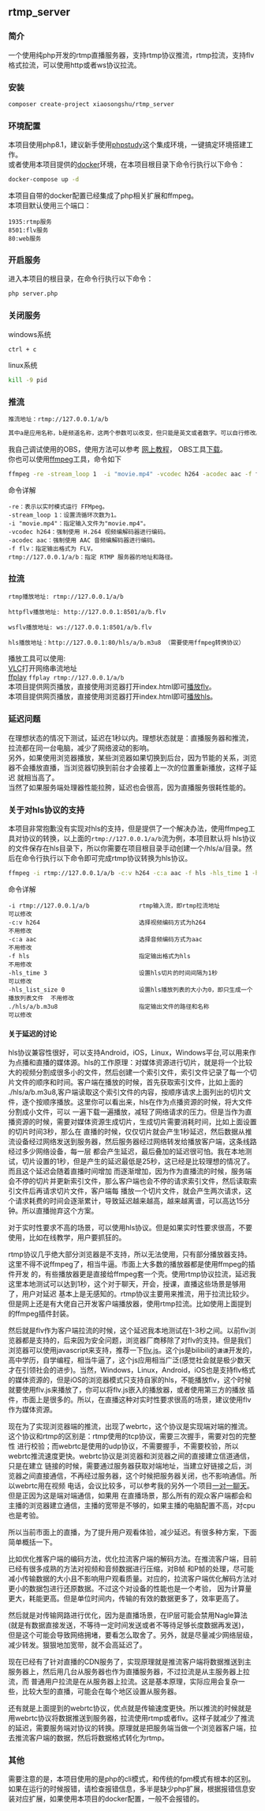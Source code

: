 ##  rtmp_server

### 简介
 一个使用纯php开发的rtmp直播服务器，支持rtmp协议推流，rtmp拉流，支持flv格式拉流，可以使用http或者ws协议拉流。<br>

### 安装
```bash 
composer create-project xiaosongshu/rtmp_server
```

### 环境配置
本项目使用php8.1，建议新手使用<a href = "https://www.xp.cn/">phpstudy</a>这个集成环境，一键搞定环境搭建工作。<br>
或者使用本项目提供的<a href = "https://www.docker.com/">docker</a>环境，在本项目根目录下命令行执行以下命令：
```bash 
docker-compose up -d
```
本项目自带的docker配置已经集成了php相关扩展和ffmpeg。<br>
本项目默认使用三个端口：
```text
1935:rtmp服务
8501:flv服务
80:web服务
```
### 开启服务
进入本项目的根目录，在命令行执行以下命令：
```bash 
php server.php
```
### 关闭服务
windows系统 
```bash 
ctrl + c 
```
linux系统
```bash 
kill -9 pid
```
### 推流

```txt 
推流地址：rtmp://127.0.0.1/a/b

其中a是应用名称，b是频道名称，这两个参数可以改变，但只能是英文或者数字。可以自行修改。
```
我自己调试使用的OBS，使用方法可以参考
<a href="https://www.tencentcloud.com/zh/document/product/267/31569">网上教程</a>，
OBS工具<a href ="https://obsproject.com/">下载</a>。<br>
你也可以使用<a href="https://ffmpeg.org/">ffmpeg</a>工具，命令如下
```bash 
ffmpeg -re -stream_loop 1  -i "movie.mp4" -vcodec h264 -acodec aac -f flv rtmp://127.0.0.1/a/b
```
命令详解
```text
-re：表示以实时模式运行 FFMpeg。
-stream_loop 1：设置流循环次数为1。
-i "movie.mp4"：指定输入文件为"movie.mp4"。
-vcodec h264：强制使用 H.264 视频编解码器进行编码。
-acodec aac：强制使用 AAC 音频编解码器进行编码。
-f flv：指定输出格式为 FLV。
rtmp://127.0.0.1/a/b：指定 RTMP 服务器的地址和路径。
```

### 拉流
```text
rtmp播放地址: rtmp://127.0.0.1/a/b

httpflv播放地址: http://127.0.0.1:8501/a/b.flv

wsflv播放地址: ws://127.0.0.1:8501/a/b.flv

hls播放地址：http://127.0.0.1:80/hls/a/b.m3u8 （需要使用ffmpeg转换协议）
```
播放工具可以使用:<br>
<a href="https://get.videolan.org/vlc/3.0.20/win64/vlc-3.0.20-win64.exe">VLC</a>打开网络串流地址<br>
<a href="https://ffmpeg.org/">ffplay</a> ``` ffplay rtmp://127.0.0.1/a/b ```<br>
本项目提供网页播放，直接使用浏览器打开index.html即可<a href="http://127.0.0.1:80/index.html">播放flv</a>。<br>
本项目提供网页播放，直接使用浏览器打开index.html即可<a href="http://127.0.0.1:80/play.html">播放hls</a>。<br>

### 延迟问题

在理想状态的情况下测试，延迟在1秒以内。理想状态就是：直播服务器和推流，拉流都在同一台电脑，减少了网络波动的影响。<br>
另外，如果使用浏览器播放，某些浏览器如果切换到后台，因为节能的关系，浏览器不会播放直播，当浏览器切换到前台才会接着上一次的位置重新播放，这样子延迟
就相当高了。<br>
当然了如果服务端处理器性能拉胯，延迟也会很高，因为直播服务很耗性能的。

### 关于对hls协议的支持

本项目非常抱歉没有实现对hls的支持，但是提供了一个解决办法，使用ffmpeg工具对协议的转换，以上面的`rtmp://127.0.0.1/a/b`流为例，本项目默认将
hls协议的文件保存在hls目录下，所以你需要在项目根目录手动创建一个/hls/a/目录。然后在命令行执行以下命令即可完成rtmp协议转换为hls协议。
```bash 
ffmpeg -i rtmp://127.0.0.1/a/b -c:v h264 -c:a aac -f hls -hls_time 1 -hls_list_size 0   ./hls/a/b.m3u8
```

命令详解

```text
-i rtmp://127.0.0.1/a/b              rtmp输入流，即rtmp拉流地址                     可以修改
-c:v h264                            选择视频编码方式为h264                         不用修改
-c:a aac                             选择音频编码方式为aac                          不用修改
-f hls                               指定输出格式为hls                             不用修改
-hls_time 3                          设置hls切片的时间间隔为1秒                      可以修改
-hls_list_size 0                     设置hls播放列表的大小为0，即只生成一个播放列表文件  不用修改
./hls/a/b.m3u8                       指定输出文件的路径和名称                         可以修改
```
####  关于延迟的讨论
hls协议兼容性很好，可以支持Android，iOS，Linux，Windows平台,可以用来作为点播和直播的媒体源。hls的工作原理：对媒体资源进行切片，就是将一个比较
大的视频分割成很多小的文件，然后创建一个索引文件，索引文件记录了每一个切片文件的顺序和时间。客户端在播放的时候，首先获取索引文件，比如上面的
./hls/a/b.m3u8,客户端读取这个索引文件的内容，按顺序请求上面列出的切片文件，逐个按顺序播放。这里你可以看出来，hls在作为点播资源的时候，将大文件分割成小文件，可以
一遍下载一遍播放，减轻了网络请求的压力。但是当作为直播资源的时候，需要对媒体资源生成切片，生成切片需要消耗时间，比如上面设置的切片时间3秒，那么在
直播的时候，仅仅切片就会产生1秒延迟，然后数据从推流设备经过网络发送到服务器，然后服务器经过网络转发给播放客户端，这条线路经过多少网络设备，每一层
都会产生延迟，最后叠加的延迟很可怕。我在本地测试，切片设置的1秒，但是产生的延迟最低是25秒，这已经是比较理想的情况了。而且这个延迟会随着直播时间增加
而逐渐增加，因为作为直播流的时候，服务端会不停的切片并更新索引文件，那么客户端也会不停的请求索引文件，然后读取索引文件后再请求切片文件，客户端每
播放一个切片文件，就会产生两次请求，这个请求耗费的时间会逐渐累计，导致延迟越来越高，越来越离谱，可以高达15分钟。所以直播抛弃这个方案。<br>

对于实时性要求不高的场景，可以使用hls协议。但是如果实时性要求很高，不要使用，比如在线教学，用户要抓狂的。<br>

rtmp协议几乎绝大部分浏览器是不支持，所以无法使用，只有部分播放器支持。这里不得不说ffmpeg了，相当牛逼。市面上大多数的播放器都是使用ffmpeg的插件开发
的，有些播放器更是直接给ffmpeg套一个壳。使用rtmp协议拉流，延迟我这里本地测试可以达到1秒，这个对于聊天，开会，授课，直播这些场景是够用了，用户对延迟
基本上是无感知的。rtmp协议主要用来推流，用于拉流比较少。但是网上还是有大佬自己开发客户端播放器，使用rtmp拉流。比如使用上面提到的ffmpeg插件封装。<br>

然后就是flv作为客户端拉流的时候，这个延迟我本地测试在1-3秒之间。以前flv浏览器都是支持的，后来因为安全问题，浏览器厂商移除了对flv的支持。但是我们
浏览器可以使用javascript来支持，推荐一下<a href="https://github.com/bilibili/flv.js">flv.js</a>。这个js是bilibili的``谦谦``开发的，
高中学历，自学编程，相当牛逼了，这个js应用相当广泛(感觉社会就是极少数天才在引领社会的进步)。当然，Windows，Linux，Android，iOS也是支持flv格式
的媒体资源的，但是iOS的浏览器模式只支持自家的hls，不能播放flv，这个时候就要使用flv.js来播放了，你可以将flv.js嵌入的播放器，或者使用第三方的播放
插件，市面上是很多的。所以，在直播这种对实时性要求很高的场景，建议使用flv作为媒体资源。<br>

现在为了实现浏览器端的推流，出现了webrtc，这个协议是实现端对端的推流。这个协议和rtmp的区别是：rtmp使用的tcp协议，需要三次握手，需要对包的完整性
进行校验；而webrtc是使用的udp协议，不需要握手，不需要校验，所以webrtc推流速度更快。webrtc协议是浏览器和浏览器之间的直接建立信道通信，只是在建立
链接的时候，需要通过服务器获取对端地址，当建立好链接之后，浏览器之间直接通信，不再经过服务器，这个时候把服务器关闭，也不影响通信。所以webrtc用在视频
电话，会议比较多，可以参考我的另外一个项目<a href="https://github.com/2723659854/webrtc">一对一聊天</a>。但是正因为这是端对端通信，如果用
在直播场景，那么所有的观众客户端都会和主播的浏览器建立通信，主播的宽带是不够的，如果主播的电脑配置不高，对cpu也是考验。<br>

所以当前市面上的直播，为了提升用户观看体验，减少延迟。有很多种方案，下面简单概括一下。<br>

比如优化推客户端的编码方法，优化拉流客户端的解码方法。在推流客户端，目前已经有很多成熟的方法对视频和音频数据进行压缩，对B帧
和P帧的处理，尽可能减小传输数据的大小且不影响用户观看质量。对应的，拉流客户端优化解码方法对更小的数据包进行还原数据。不过这个对设备的性能也是一个考验，
因为计算量更大，耗能更高。但是单位时间内，传输的有效的数据更多了，效率更高了。<br>

然后就是对传输网路进行优化，因为是直播场景，在IP层可能会禁用Nagle算法(就是有数据直接发送，不等待一定时间发送或者不等待足够长度数据再发送)，
但是这个可能会导致网络拥堵，要看怎么取舍了。另外，就是尽量减少网络层级，减少转发。狠狠地加宽带，就不会高延迟了。<br>

现在已经有了针对直播的CDN服务了，实现原理就是推流客户端将数据推送到主服务器上，然后用几台从服务器也作为直播服务器，不过拉流是从主服务器上拉流，而
普通用户拉流是在从服务器上拉流。这是基本原理，实际应用会复杂一些，比较大型的直播，可能会在每个地区设置从服务器。<br>

还有就是上面提到的webrtc协议，优点就是传输速度更快。所以推流的时候就是用webrtc协议将数据推送到服务器，拉流使用rtmp或者flv。这样子就减少了推流
的延迟，需要服务端对协议的转换。原理就是把服务端当做一个浏览器客户端，拉去推流客户端的数据，然后将数据格式转化为rtmp。<br>



### 其他

 需要注意的是，本项目使用的是php的cli模式，和传统的fpm模式有根本的区别。
 如果在运行的时候报错，请检查报错信息，多半是缺少php扩展，根据报错信息安装对应扩展，如果使用本项目的docker配置，一般不会报错的。




 

 
 

 
 
 
 
